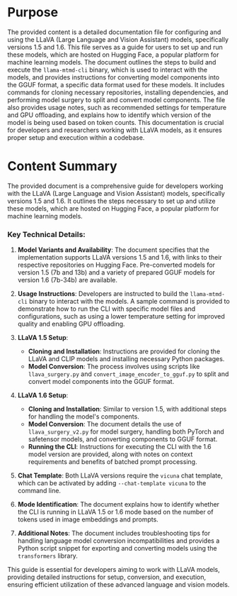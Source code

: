 # Purpose
The provided content is a detailed documentation file for configuring and using the LLaVA (Large Language and Vision Assistant) models, specifically versions 1.5 and 1.6. This file serves as a guide for users to set up and run these models, which are hosted on Hugging Face, a popular platform for machine learning models. The document outlines the steps to build and execute the `llama-mtmd-cli` binary, which is used to interact with the models, and provides instructions for converting model components into the GGUF format, a specific data format used for these models. It includes commands for cloning necessary repositories, installing dependencies, and performing model surgery to split and convert model components. The file also provides usage notes, such as recommended settings for temperature and GPU offloading, and explains how to identify which version of the model is being used based on token counts. This documentation is crucial for developers and researchers working with LLaVA models, as it ensures proper setup and execution within a codebase.
# Content Summary
The provided document is a comprehensive guide for developers working with the LLaVA (Large Language and Vision Assistant) models, specifically versions 1.5 and 1.6. It outlines the steps necessary to set up and utilize these models, which are hosted on Hugging Face, a popular platform for machine learning models.

### Key Technical Details:

1. **Model Variants and Availability**: The document specifies that the implementation supports LLaVA versions 1.5 and 1.6, with links to their respective repositories on Hugging Face. Pre-converted models for version 1.5 (7b and 13b) and a variety of prepared GGUF models for version 1.6 (7b-34b) are available.

2. **Usage Instructions**: Developers are instructed to build the `llama-mtmd-cli` binary to interact with the models. A sample command is provided to demonstrate how to run the CLI with specific model files and configurations, such as using a lower temperature setting for improved quality and enabling GPU offloading.

3. **LLaVA 1.5 Setup**:
   - **Cloning and Installation**: Instructions are provided for cloning the LLaVA and CLIP models and installing necessary Python packages.
   - **Model Conversion**: The process involves using scripts like `llava_surgery.py` and `convert_image_encoder_to_gguf.py` to split and convert model components into the GGUF format.

4. **LLaVA 1.6 Setup**:
   - **Cloning and Installation**: Similar to version 1.5, with additional steps for handling the model's components.
   - **Model Conversion**: The document details the use of `llava_surgery_v2.py` for model surgery, handling both PyTorch and safetensor models, and converting components to GGUF format.
   - **Running the CLI**: Instructions for executing the CLI with the 1.6 model version are provided, along with notes on context requirements and benefits of batched prompt processing.

5. **Chat Template**: Both LLaVA versions require the `vicuna` chat template, which can be activated by adding `--chat-template vicuna` to the command line.

6. **Mode Identification**: The document explains how to identify whether the CLI is running in LLaVA 1.5 or 1.6 mode based on the number of tokens used in image embeddings and prompts.

7. **Additional Notes**: The document includes troubleshooting tips for handling language model conversion incompatibilities and provides a Python script snippet for exporting and converting models using the `transformers` library.

This guide is essential for developers aiming to work with LLaVA models, providing detailed instructions for setup, conversion, and execution, ensuring efficient utilization of these advanced language and vision models.
